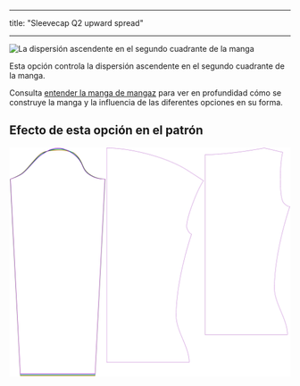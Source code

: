 - - -
title: "Sleevecap Q2 upward spread"
- - -

![La dispersión ascendente en el segundo cuadrante de la manga](./sleevecapq2spread2.svg)

Esta opción controla la dispersión ascendente en el segundo cuadrante de la manga.

<Tip>

Consulta [entender la manga de mangaz](/docs/patterns/brian/options#understanding-the-sleevecap) para ver
en profundidad cómo se construye la manga y la influencia de las diferentes opciones en su forma.

</Tip>

## Efecto de esta opción en el patrón

![Esta imagen muestra el efecto de esta opción superponiendo varias variantes que tienen un valor diferente para esta opción](diana_sleevecapq2spread2_sample.svg "Effect of this option on the pattern")
